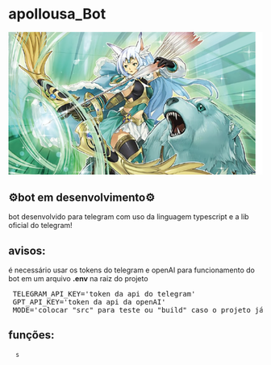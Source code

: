 # apollousa_Bot
<img src='./icon.png' />

##  ⚙️bot em desenvolvimento⚙️

<p>bot desenvolvido para telegram com uso da linguagem typescript
e a lib oficial do telegram!
</p>

## avisos:
<p>é necessário usar os tokens do telegram e openAI para funcionamento do bot em um arquivo <b>.env</b>
na raiz do projeto</p>
<pre>
 TELEGRAM_API_KEY='token da api do telegram'
 GPT_API_KEY='token da api da openAI'
 MODE='colocar "src" para teste ou "build" caso o projeto já esteja compilado para js'
</pre>

## funções:
~~~ <b>consulta ao chatgpt:</b>
  s